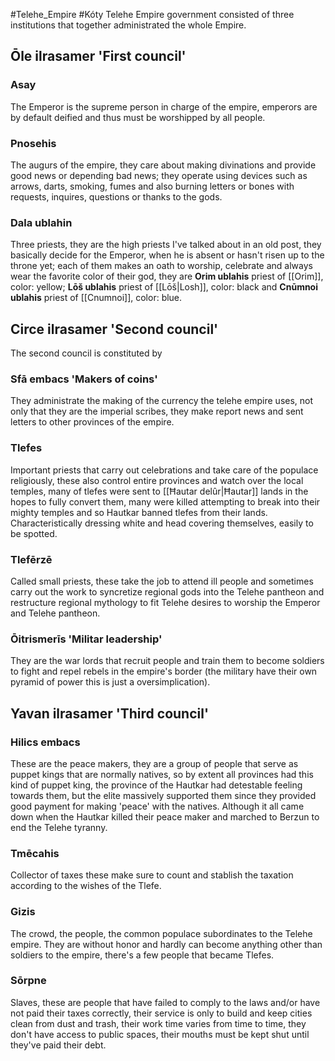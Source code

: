 #Telehe_Empire #Kóty 
Telehe Empire government consisted of three institutions that together administrated the whole Empire.
## Ōle ilrasamer 'First council'
### Asay
The Emperor is the supreme person in charge of the empire, emperors are by default deified and thus must be worshipped by all people.
### Pnosehis
The augurs of the empire, they care about making divinations and provide good news or depending bad news; they operate using devices such as arrows, darts, smoking, fumes and also burning letters or bones with requests, inquires, questions or thanks to the gods.
### Dala ublahin
Three priests, they are the high priests I've talked about in an old post, they basically decide for the Emperor, when he is absent or hasn't risen up to the throne yet; each of them makes an oath to worship, celebrate and always wear the favorite color of their god, they are **Orim ublahis** priest of [[Orim]], color: yellow; **Lōš ublahis** priest of [[Lōš|Losh]], color: black  and **Cnūmnoi ublahis** priest of [[Cnumnoi]], color: blue.
## Circe ilrasamer 'Second council'
The second council is constituted by
### Sfā embacs 'Makers of coins'
They administrate the making of the currency the telehe empire uses, not only that they are the imperial scribes, they make report news and sent letters to other provinces of the empire.
### Tlefes
Important priests that carry out celebrations and take care of the populace religiously, these also control entire provinces and watch over the local temples, many of tlefes were sent to [[Ħautar delûr|Ħautar]] lands in the hopes to fully convert them, many were killed attempting to break into their mighty temples and so Hautkar banned tlefes from their lands. Characteristically dressing white and head covering themselves, easily to be spotted.
### Tlefērzē
Called small priests, these take the job to attend ill people and sometimes carry out the work to syncretize regional gods into the Telehe pantheon and restructure regional mythology to fit Telehe desires to worship the Emperor and Telehe pantheon. 
### Ōitrismerīs 'Militar leadership'
They are the war lords that recruit people and train them to become soldiers to fight and repel rebels in the empire's border (the military have their own pyramid of power this is just a oversimplication).
## Yavan ilrasamer 'Third council'
### Hilics embacs
These are the peace makers, they are a group of people that serve as puppet kings that are normally natives, so by extent all provinces had this kind of puppet king, the province of the Hautkar had detestable feeling towards them, but the elite massively supported them since they provided good payment for making 'peace' with the natives. Although it all came down when the Hautkar killed their peace maker and marched to Berzun to end the Telehe tyranny.
### Tmēcahis
Collector of taxes these make sure to count and stablish the taxation according to the wishes of the Tlefe.
### Gizis
The crowd, the people, the common populace subordinates to the Telehe empire. They are without honor and hardly can become anything other than soldiers to the empire, there's a few people that became Tlefes.
### Sōrpne
Slaves, these are people that have failed to comply to the laws and/or have not paid their taxes correctly, their service is only to build and keep cities clean from dust and trash, their work time varies from time to time, they don't have access to public spaces, their mouths must be kept shut until they've paid their debt.
